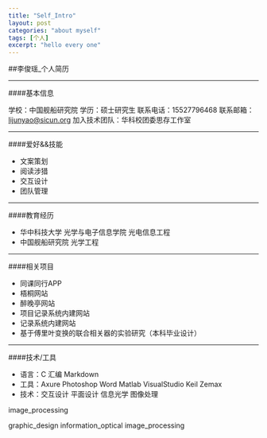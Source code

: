 ```yaml
---
title: "Self_Intro"
layout: post
categories: "about myself"
tags: [个人]
excerpt: "hello every one"
---
```





##李俊瑶_个人简历

---
####基本信息

学校：中国舰船研究院
学历：硕士研究生
联系电话：15527796468
联系邮箱：lijunyao@sicun.org
加入技术团队：华科校团委思存工作室

---

####爱好&&技能
 - 文案策划
 - 阅读涉猎
 - 交互设计
 - 团队管理

---
####教育经历
 - 华中科技大学 光学与电子信息学院 光电信息工程
 - 中国舰船研究院 光学工程

---

####相关项目
 - 同课同行APP
 - 梧桐网站
 - 醉晚亭网站
 - 项目记录系统内建网站
 - 记录系统内建网站
 - 基于傅里叶变换的联合相关器的实验研究（本科毕业设计）

---

####技术/工具
 - 语言：C 汇编 Markdown
 - 工具：Axure Photoshop Word Matlab VisualStudio Keil Zemax
 - 技术：交互设计 平面设计 信息光学 图像处理

 image_processing

graphic_design information_optical image_processing

